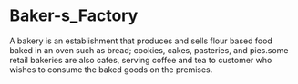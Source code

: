 # Baker-s_Factory
A bakery is an establishment that produces and sells flour based food baked in an oven such as bread; cookies, cakes, pasteries, and pies.some retail bakeries are also cafes, serving coffee and tea to customer who wishes to consume the baked goods on the premises.
